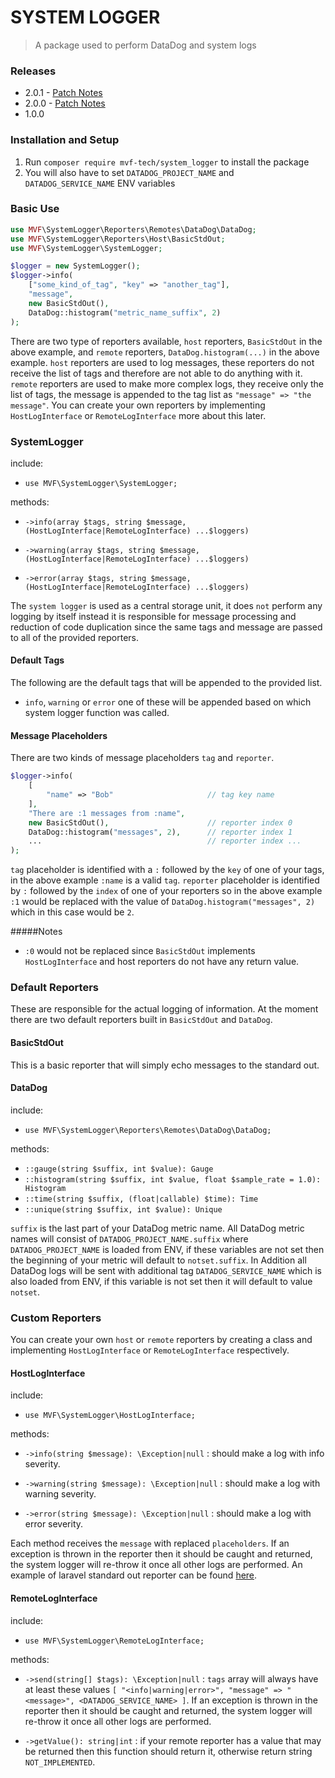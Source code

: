 # SYSTEM LOGGER

> A package used to perform DataDog and system logs

### Releases
* 2.0.1 - [Patch Notes](./releases/2.0.1.md)
* 2.0.0 - [Patch Notes](./releases/2.0.0.md)
* 1.0.0

### Installation and Setup

1. Run `composer require mvf-tech/system_logger` to install the package
2. You will also have to set `DATADOG_PROJECT_NAME` and `DATADOG_SERVICE_NAME` ENV variables

### Basic Use

```php
use MVF\SystemLogger\Reporters\Remotes\DataDog\DataDog;
use MVF\SystemLogger\Reporters\Host\BasicStdOut;
use MVF\SystemLogger\SystemLogger;

$logger = new SystemLogger();
$logger->info(
    ["some_kind_of_tag", "key" => "another_tag"],
    "message",
    new BasicStdOut(),
    DataDog::histogram("metric_name_suffix", 2)
);
```

There are two type of reporters available, `host` reporters, `BasicStdOut` in the above example, and `remote` 
reporters, `DataDog.histogram(...)` in the above example. `host` reporters are used to log messages, these reporters do 
not receive the list of tags and therefore are not able to do anything with it. `remote` reporters are used to make more
complex logs, they receive only the list of tags, the message is appended to the tag list as 
`"message" => "the message"`. You can create your own reporters by implementing `HostLogInterface` or 
`RemoteLogInterface` more about this later.

### SystemLogger

include:

- `use MVF\SystemLogger\SystemLogger;`

methods:    

- `->info(array $tags, string $message, (HostLogInterface|RemoteLogInterface) ...$loggers)`

- `->warning(array $tags, string $message, (HostLogInterface|RemoteLogInterface) ...$loggers)`

- `->error(array $tags, string $message, (HostLogInterface|RemoteLogInterface) ...$loggers)`

The `system logger` is used as a central storage unit, it does `not` perform any logging by itself instead it is 
responsible for message processing and reduction of code duplication since the same tags and message are passed to all 
of the provided reporters.

#### Default Tags

The following are the default tags that will be appended to the provided list.

- `info`, `warning` or `error` one of these will be appended based on which system logger function was called.

#### Message Placeholders

There are two kinds of message placeholders `tag` and `reporter`.

```php
$logger->info(
    [
        "name" => "Bob"                     // tag key name
    ], 
    "There are :1 messages from :name",
    new BasicStdOut(),                      // reporter index 0
    DataDog::histogram("messages", 2),      // reporter index 1
    ...                                     // reporter index ...
);
```

`tag` placeholder is identified with a `:` followed by the `key` of one of your tags, in the above example `:name` is a
valid `tag`. `reporter` placeholder is identified by `:` followed by the `index` of one of your
reporters so in the above example `:1` would be replaced with the value of `DataDog.histogram("messages", 2)` which in
this case would be `2`.

#####Notes
- `:0` would not be replaced since `BasicStdOut` implements `HostLogInterface` and host reporters do not have any 
return value.

### Default Reporters

These are responsible for the actual logging of information. At the moment there are two default reporters built in 
`BasicStdOut` and `DataDog`.

#### BasicStdOut

This is a basic reporter that will simply echo messages to the standard out.

#### DataDog

include:

- `use MVF\SystemLogger\Reporters\Remotes\DataDog\DataDog;`

methods:

- `::gauge(string $suffix, int $value): Gauge`
- `::histogram(string $suffix, int $value, float $sample_rate = 1.0): Histogram`
- `::time(string $suffix, (float|callable) $time): Time`
- `::unique(string $suffix, int $value): Unique`

`suffix` is the last part of your DataDog metric name. All DataDog metric names will consist of 
`DATADOG_PROJECT_NAME.suffix` where `DATADOG_PROJECT_NAME` is loaded from ENV, if these variables are not
set then the beginning of your metric will default to `notset.suffix`. In Addition all DataDog logs will be sent
with additional tag `DATADOG_SERVICE_NAME` which is also loaded from ENV, if this variable is not set then it will default to
value `notset`.

### Custom Reporters

You can create your own `host` or `remote` reporters by creating a class and implementing `HostLogInterface` or 
`RemoteLogInterface` respectively.

#### HostLogInterface

include:

- `use MVF\SystemLogger\HostLogInterface;`

methods:

- `->info(string $message): \Exception|null` : should make a log with info severity.

- `->warning(string $message): \Exception|null` : should make a log with warning severity.

- `->error(string $message): \Exception|null` : should make a log with error severity.

Each method receives the `message` with replaced `placeholders`. If an exception is thrown in the reporter then it 
should be caught and returned, the system logger will re-throw it once all other logs are performed. An example of
laravel standard out reporter can be found [here](https://bitbucket.org/mvfglobal/mercury/src/2e033fa6d894045b5ecd1d56cb1c46993e8b7cb4/app/Services/LaravelLogger.php?at=master&fileviewer=file-view-default).

#### RemoteLogInterface

include:

- `use MVF\SystemLogger\RemoteLogInterface;`

methods:

- `->send(string[] $tags): \Exception|null` : `tags` array will always have at least these values 
`[ "<info|warning|error>", "message" => "<message>", <DATADOG_SERVICE_NAME> ]`. If an exception is thrown in the
reporter then it should be caught and returned, the system logger will re-throw it once all other logs are performed.

- `->getValue(): string|int` : if your remote reporter has a value that may be returned then this function should return
it, otherwise return string `NOT_IMPLEMENTED`.
